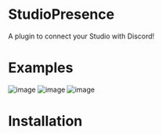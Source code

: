 # StudioPresence
A plugin to connect your Studio with Discord!

# Examples
![image](https://user-images.githubusercontent.com/77511250/206877526-e65b6755-5421-4354-9780-c2b786d1f2e1.png)
![image](https://user-images.githubusercontent.com/77511250/206877533-4dc017d1-94fa-4ef6-950a-6cc69a40fd1d.png)
![image](https://user-images.githubusercontent.com/77511250/206877543-ee18f473-3bba-4e67-95e7-5c51afd1cc4b.png)

# Installation
